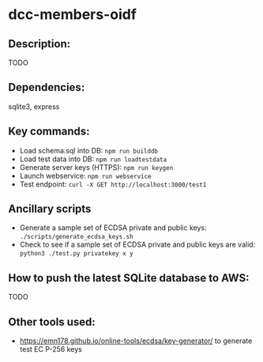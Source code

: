 # dcc-members-oidf

## Description:

TODO

## Dependencies:

sqlite3, express

## Key commands:

- Load schema.sql into DB: `npm run builddb`
- Load test data into DB: `npm run loadtestdata`
- Generate server keys (HTTPS): `npm run keygen`
- Launch webservice: `npm run webservice`
- Test endpoint: `curl -X GET http://localhost:3000/test1`

## Ancillary scripts

- Generate a sample set of ECDSA private and public keys: `./scripts/generate_ecdsa_keys.sh`
- Check to see if a sample set of ECDSA private and public keys are valid: `python3 ./test.py privatekey x y`

## How to push the latest SQLite database to AWS:

TODO



## Other tools used:

- https://emn178.github.io/online-tools/ecdsa/key-generator/ to generate test EC P-256 keys